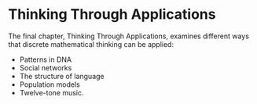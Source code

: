 # Thinking Through Applications

The final chapter, Thinking Through Applications, examines different ways that discrete
mathematical thinking can be applied: 
* Patterns in DNA
* Social networks
* The structure of language
* Population models
* Twelve-tone music.